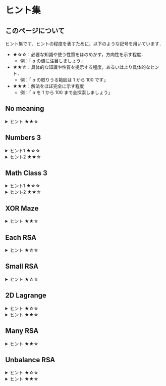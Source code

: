 # ヒント集
## このページについて
ヒント集です．ヒントの程度を表すために，以下のような記号を用いています．
- ★☆☆：必要な知識や使う性質をほのめかす，方向性を示す程度．
    - 例：「 $a$ の値に注目しましょう」
- ★★☆：具体的な知識や性質を提示する程度，あるいはより具体的なヒント．
    - 例：「 $a$ の取りうる範囲は $1$ から $100$ です」
- ★★★：解法をほぼ完全に示す程度
    - 例：「 $a$ を $1$ から $100$ まで全探索しましょう」

## No meaning

<details>
<summary>ヒント ★★☆</summary>
これは換え字暗号(substitution cipher)です．
</details>

## Numbers 3

<details>
<summary>ヒント1 ★☆☆</summary>
一見すると16進数ですが，違います．
</details>

<details>
<summary>ヒント2 ★★☆</summary>
この数字を眺めていると，16進数ではないと予想できる決定的な特徴があります．その特徴がわかればこの数が何を表しているかがわかるでしょう．
</details>


## Math Class 3

<details>
<summary>ヒント1 ★☆☆</summary>
下10桁は，ある数を$10^{10}$ で割った余りと等しいです．
</details>

<details>
<summary>ヒント2 ★★☆</summary>
累乗を高速に計算するアルゴリズムが存在します．
</details>

## XOR Maze
<details>
<summary>ヒント ★★☆</summary>
XORの性質を以下に示します．

$$
\begin{align*}
A \oplus A &= 0 \\
A \oplus 0 &= A \\
A \oplus B &= B \oplus A \\
(A \oplus B) \oplus C &= A \oplus (B \oplus C) \\
\end{align*}
$$
これらの性質から次のようなことも言えます．
$$
\begin{align*}
A \oplus B = C \Leftrightarrow A \oplus C = B \Leftrightarrow B \oplus C = A
\end{align*}
$$

</details>

## Each RSA

<details>
<summary>ヒント ★☆☆</summary>
$m$ が小さい値しか取らないことに注目しましょう．
</details>

## Small RSA

<details>
<summary>ヒント ★☆☆</summary>
$e$ が小さいとどのような不具合が生じるでしょうか．
</details>


## 2D Lagrange

<details>
<summary>ヒント ★☆☆</summary>
$a,b,c$ を全探索すると時間がかかります．どうにかして計算量を減らす方法はないでしょうか．
</details>


<details>
<summary>ヒント ★★☆</summary>
$a,b,c$ のうち，2つの値が決まれば残りの1つの値も決まります．
</details>

## Many RSA
<details>
<summary>ヒント ★★☆</summary>
$9$ 個の素数が用意されて， $5$ 個分の $N$ ，すなわち $10$ 個の素数が使用されています．つまり，使われる素数でダブりがあります．
</details>


## Unbalance RSA

<details>
<summary>ヒント ★☆☆</summary>
小さい素数も使われているので，素因数分解ができますが，完全に素因数分解することは難しそうです．
</details>

<details>
<summary>ヒント ★★☆</summary>
$N$ を完全に素因数分解する必要はありません．
</details>

